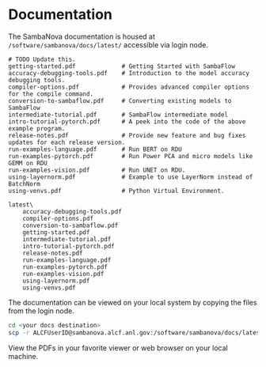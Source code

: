 # Documentation

The SambaNova documentation is housed at `/software/sambanova/docs/latest/` accessible via login node.

```text
# TODO Update this.
getting-started.pdf             # Getting Started with SambaFlow
accuracy-debugging-tools.pdf    # Introduction to the model accuracy debugging tools.
compiler-options.pdf            # Provides advanced compiler options for the compile command.
conversion-to-sambaflow.pdf     # Converting existing models to SambaFlow
intermediate-tutorial.pdf       # SambaFlow intermediate model
intro-tutorial-pytorch.pdf      # A peek into the code of the above example program.
release-notes.pdf               # Provide new feature and bug fixes updates for each release version.
run-examples-language.pdf       # Run BERT on RDU
run-examples-pytorch.pdf        # Run Power PCA and micro models like GEMM on RDU
run-examples-vision.pdf         # Run UNET on RDU.
using-layernorm.pdf             # Example to use LayerNorm instead of BatchNorm
using-venvs.pdf                 # Python Virtual Environment.

latest\
    accuracy-debugging-tools.pdf
    compiler-options.pdf
    conversion-to-sambaflow.pdf
    getting-started.pdf
    intermediate-tutorial.pdf
    intro-tutorial-pytorch.pdf
    release-notes.pdf
    run-examples-language.pdf
    run-examples-pytorch.pdf
    run-examples-vision.pdf
    using-layernorm.pdf
    using-venvs.pdf
```

The documentation can be viewed on your local system by copying the files from the login node.

```bash
cd <your docs destination>
scp -r ALCFUserID@sambanova.alcf.anl.gov:/software/sambanova/docs/latest/* .
```

View the PDFs in your favorite viewer or web browser on your local machine.
